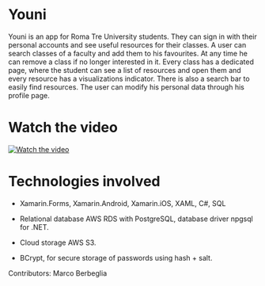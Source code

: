 # Youni

Youni is an app for Roma Tre University students. They can sign in with their personal accounts and see useful resources for their classes.
A user can search classes of a faculty and add them to his favourites. At any time he can remove a class if no longer interested in it.
Every class has a dedicated page, where the student can see a list of resources and open them and every resource has a visualizations indicator. There is also a search bar to easily find resources.
The user can modify his personal data through his profile page.

# Watch the video
[![Watch the video](https://img.youtube.com/vi/zOVLcKpoUto/maxresdefault.jpg)](https://www.youtube.com/watch?v=zOVLcKpoUto)

# Technologies involved

- Xamarin.Forms, Xamarin.Android, Xamarin.iOS, XAML, C#, SQL

- Relational database AWS RDS with PostgreSQL, database driver npgsql for .NET.

- Cloud storage AWS S3.

- BCrypt, for secure storage of passwords using hash + salt.

Contributors: Marco Berbeglia
